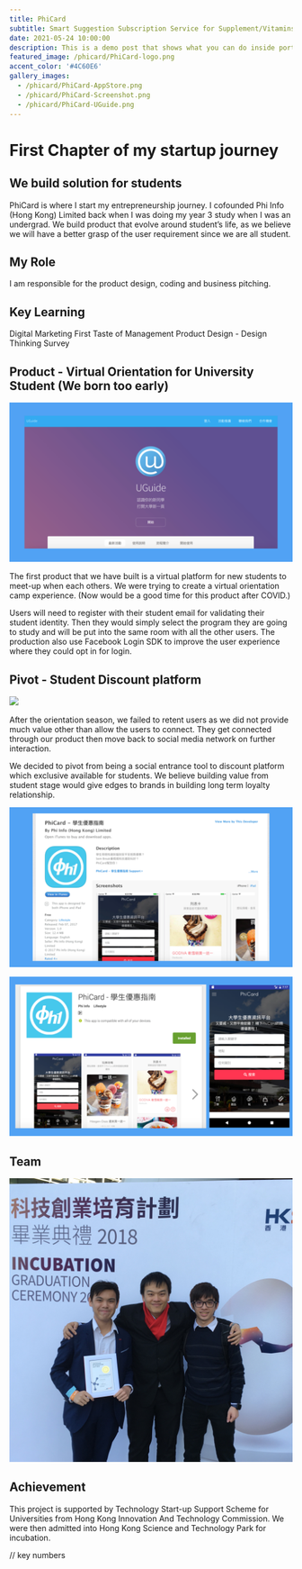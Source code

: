 ```yaml
---
title: PhiCard
subtitle: Smart Suggestion Subscription Service for Supplement/Vitamins.
date: 2021-05-24 10:00:00
description: This is a demo post that shows what you can do inside portfolio and blog posts. We’ve included everything you need to create engaging posts and case studies to show off your work in a beautiful way.
featured_image: /phicard/PhiCard-logo.png
accent_color: '#4C60E6'
gallery_images:
  - /phicard/PhiCard-AppStore.png
  - /phicard/PhiCard-Screenshot.png
  - /phicard/PhiCard-UGuide.png
---
```


# First Chapter of my startup journey
## We build solution for students

PhiCard is where I start my entrepreneurship journey. I cofounded Phi Info (Hong Kong) Limited back when I was doing my  year 3 study when I was an undergrad. We build product that evolve around student’s life, as we believe we will have a better grasp of the user requirement since we are all student.

## My Role
I am responsible for the product design, coding and business pitching. 

## Key Learning
Digital Marketing
First Taste of Management
Product Design - Design Thinking
Survey


## Product - Virtual Orientation for University Student (We born too early)

![](/images/projects/phicard/PhiCard-UGuide.png)

The first product that we have built is a virtual platform for new students to meet-up when each others. We were trying to create a virtual orientation camp experience. (Now would be a good time for this product after COVID.)

Users will need to register with their student email for validating their student identity. Then they would simply select the program they are going to study and will be put into the same room with all the other users. The production also use Facebook Login SDK to improve the user experience where they could opt in for login.

## Pivot - Student Discount platform

![](/images/projects/phicard/Screenshot.png)

After the orientation season, we failed to retent users as we did not provide much value other than allow the users to connect. They get connected through our product then move back to social media network on further interaction.

We decided to pivot from being a social entrance tool to discount platform which exclusive available for students. We believe building value from student stage would give edges to brands in building long term loyalty relationship.

![](/images/projects/phicard/PhiCard-AppStore.png)


![](/images/projects/phicard/PhiCard-Android.png)

## Team

![](/images/projects/phicard/phi_team.jpg)

## Achievement

This project is supported by Technology Start-up Support Scheme for Universities from Hong Kong Innovation And Technology Commission. We were then admitted into Hong Kong Science and Technology Park for incubation.

// key numbers